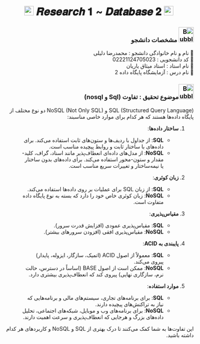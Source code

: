 <h1 align="center">
      <img src="https://emoji.discord.st/emojis/768b108d-274f-4f44-a634-8477b16efce7.gif" width="25">
    𝑹𝒆𝒔𝒆𝒂𝒓𝒄𝒉 𝟏 ~ 𝑫𝒂𝒕𝒂𝒃𝒂𝒔𝒆 𝟐
      <img src="https://emoji.discord.st/emojis/768b108d-274f-4f44-a634-8477b16efce7.gif" width="25">
</h1>


<div dir="rtl">
<h3 dir="rtl"><img src="https://raw.githubusercontent.com/Tarikul-Islam-Anik/Animated-Fluent-Emojis/master/Emojis/Symbols/Bubbles.png" alt="Bubbles" width="40" height="40" /> مشخصات دانشجو</h3>
    
💢 نام و نام خانوادگی دانشجو : محمدرضا دلیلی
<br>
💢 کد دانشجویی : 02221124705023
<br>
💢 نام استاد : استاد میثاق یاریان
<br>
💢 نام درس : آزمایشگاه پایگاه داده 2

</div>



<h3 dir="rtl"><img src="https://raw.githubusercontent.com/Tarikul-Islam-Anik/Animated-Fluent-Emojis/master/Emojis/Symbols/Bubbles.png" alt="Bubbles" width="40" height="40" />موضوع تحقیق : تفاوت (Sql و nosql)</h3>

<div dir="rtl">
      
SQL (Structured Query Language) و NoSQL (Not Only SQL) دو نوع مختلف از پایگاه داده‌ها هستند که هر کدام برای موارد خاصی مناسبند:

1. **ساختار داده‌ها**:
   - **SQL**: از جداول با ردیف‌ها و ستون‌های ثابت استفاده می‌کند. برای داده‌های با ساختار ثابت و روابط پیچیده مناسب است.
   - **NoSQL**: از مدل‌های داده‌ای انعطاف‌پذیر مانند اسناد، گراف، کلید-مقدار و ستون-محور استفاده می‌کند. برای داده‌های بدون ساختار یا نیمه‌ساختار و تغییرات سریع مناسب است.

2. **زبان کوئری**:
   - **SQL**: از زبان SQL برای عملیات بر روی داده‌ها استفاده می‌کند.
   - **NoSQL**: زبان کوئری خاص خود را دارد که بسته به نوع پایگاه داده متفاوت است.

3. **مقیاس‌پذیری**:
   - **SQL**: مقیاس‌پذیری عمودی (افزایش قدرت سرور).
   - **NoSQL**: مقیاس‌پذیری افقی (افزودن سرورهای بیشتر).

4. **پایبندی به ACID**:
   - **SQL**: معمولاً از اصول ACID (اتمیک، سازگار، ایزوله، پایدار) پیروی می‌کند.
   - **NoSQL**: ممکن است از اصول BASE (اساساً در دسترس، حالت نرم، سازگاری نهایی) پیروی کند که انعطاف‌پذیری بیشتری دارد.

5. **موارد استفاده**:
   - **SQL**: برای برنامه‌های تجاری، سیستم‌های مالی و برنامه‌هایی که نیاز به تراکنش‌های پیچیده دارند.
   - **NoSQL**: برای برنامه‌های وب و موبایل، شبکه‌های اجتماعی، تحلیل داده‌های بزرگ و هرجایی که انعطاف‌پذیری و سرعت اهمیت دارند.

این تفاوت‌ها به شما کمک می‌کنند تا درک بهتری از SQL و NoSQL و کاربردهای هر کدام داشته باشید.
</div>
